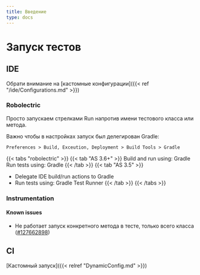 ```yaml
---
title: Введение
type: docs
---
```


# Запуск тестов

## IDE

Обрати внимание на [кастомные конфигурации]({{< ref "/ide/Configurations.md" >}})

### Robolectric

Просто запускаем стрелками Run напротив имени тестового класса или метода.

Важно чтобы в настройках запуск был делегирован Gradle:

`Preferences > Build, Exceution, Deployment > Build Tools > Gradle`

{{< tabs "robolectric" >}}
{{< tab "AS 3.6+" >}}
Build and run using: Gradle
Run tests using: Gradle
{{< /tab >}}
{{< tab "AS 3.5" >}}
- Delegate IDE build/run actions to Gradle
- Run tests using: Gradle Test Runner
{{< /tab >}}
{{< /tabs >}}

### Instrumentation

#### Known issues

- Не работает запуск конкретного метода в тесте, только всего класса ([#127662898](https://issuetracker.google.com/issues/127662898))

## CI

[Кастомный запуск]({{< relref "DynamicConfig.md" >}})

